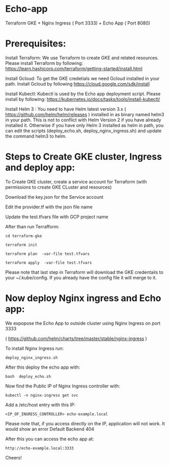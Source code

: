# Echo-app
Terraform GKE + Nginx Ingress ( Port 3333) + Echo App ( Port 8080)

# Prerequisites:

Install Terraform: We use Terraform to create GKE and related resources.
Please install Terraform by following: https://learn.hashicorp.com/terraform/getting-started/install.html


Install Gcloud: To get the GKE credetials we need Gcloud installed in your path.
Install Gcloud by following https://cloud.google.com/sdk/install

Install Kubectl: Kubectl is used by the Echo app deployment script. Please install by following: https://kubernetes.io/docs/tasks/tools/install-kubectl/


Install Helm 3 : 
You need to have Helm latest version 3.x ( https://github.com/helm/helm/releases ) installed in as binary named helm3 in your path. This is not to conflict with Helm Version 2 if you have already installed it. Otherwise if you have only Helm 3 installed as helm in path, you can edit the scripts (deploy_echo.sh, deploy_nginx_ingress.sh) and update the command helm3 to helm.


# Steps to Create GKE cluster, Ingress and deploy app:


To Create GKE cluster, create a service account for Terraform  (with permissions to create GKE CLuster and resources)

Download the key.json for the Service account

Edit the provider.tf with the json file name

Update the test.tfvars file with GCP project name

After than run Terrafform:

`cd terraform-gke`

 `terraform init`

`terraform plan  -var-file test.tfvars`

`terraform apply  -var-file test.tfvars`

Please note that last step in Terraform will download the GKE credentails to your ~/.kube/config. If you already have the config file it will merge to it.

# Now deploy Nginx ingress and Echo app:

We expopose the Echo App to outside cluster using Nginx Ingress on port 3333

( https://github.com/helm/charts/tree/master/stable/nginx-ingress )

To install Nginx Ingress run:


`deploy_nginx_ingress.sh
`

After this deploy the echo app with:


`
bash  deploy_echo.sh
`

Now find the Public IP of Nginx Ingress controller with:


`kubectl -n nginx-ingress get svc`

Add a /etc/host entry with this IP:


`<IP_OF_INGRESS_CONTROLLER> echo-example.local`

Please note that, if you access directly on the IP, application will not work. It would show an error Default Backend 404


After this you can access the echo app at:

`http://echo-example.local:3333`

Cheers!
